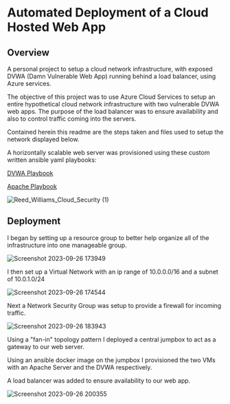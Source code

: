 # Automated Deployment of a Cloud Hosted Web App
## Overview

A personal project to setup a cloud network infrastructure, with exposed DVWA (Damn Vulnerable Web App) running behind a load balancer, using Azure services.

The objective of this project was to use Azure Cloud Services to setup an entire hypothetical cloud network infrastructure with two vulnerable DVWA web apps. The purpose of the load balancer was to ensure availability and also to control traffic coming into the servers.

Contained herein this readme are the steps taken and files used to setup the network displayed below.

A horizontally scalable web server was provisioned using these custom written ansible yaml playbooks:

[DVWA Playbook](./DVWA_Playbook.yml)

[Apache Playbook](./Apache_Playbook.yml)

![Reed_Williams_Cloud_Security (1)](https://github.com/rwilliams1026/Cloud-Network-Deployment/assets/123021812/7a2b5a5a-7152-4cfd-bd44-881da4b182fd)

## Deployment
I began by setting up a resource group to better help organize all of the infrastructure into one manageable group.

![Screenshot 2023-09-26 173949](https://github.com/rwilliams1026/Cloud-Network-Deployment/assets/123021812/78cb5ca4-98a7-44b0-9901-341af9382292)

I then set up a Virtual Network with an ip range of 10.0.0.0/16 and a subnet of 10.0.1.0/24

![Screenshot 2023-09-26 174544](https://github.com/rwilliams1026/Cloud-Network-Deployment/assets/123021812/3a8e085d-d762-45b9-a807-f2ec51e7f3bb)

Next a Network Security Group was setup to provide a firewall for incoming traffic.

![Screenshot 2023-09-26 183943](https://github.com/rwilliams1026/Cloud-Network-Deployment/assets/123021812/9ad2f54c-66d9-455c-966d-868fde7a4743)

Using a "fan-in" topology pattern I deployed a central jumpbox to act as a gateway to our web server.

Using an ansible docker image on the jumpbox I provisioned the two VMs with an Apache Server and the DVWA respectively.

A load balancer was added to ensure availability to our web app.

![Screenshot 2023-09-26 200355](https://github.com/rwilliams1026/Cloud-Network-Deployment/assets/123021812/4666c860-040c-42e9-b94e-cc238c0c728b)

